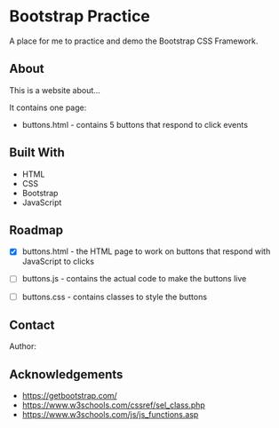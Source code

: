 # Bootstrap Practice

A place for me to practice and demo the Bootstrap CSS Framework.

## About

This is a website about...

It contains one page:

* buttons.html - contains 5 buttons that respond to click events



## Built With

- HTML
- CSS
- Bootstrap
- JavaScript


## Roadmap

- [x] buttons.html - the HTML page to work on buttons that respond with JavaScript to clicks
- [ ] buttons.js - contains the actual code to make the buttons live
- [ ] buttons.css - contains classes to style the buttons


## Contact

Author: 

## Acknowledgements

- https://getbootstrap.com/
- https://www.w3schools.com/cssref/sel_class.php
- https://www.w3schools.com/js/js_functions.asp
